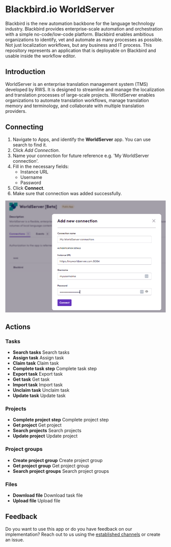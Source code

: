 # Blackbird.io WorldServer

Blackbird is the new automation backbone for the language technology industry. Blackbird provides enterprise-scale automation and orchestration with a simple no-code/low-code platform. Blackbird enables ambitious organizations to identify, vet and automate as many processes as possible. Not just localization workflows, but any business and IT process. This repository represents an application that is deployable on Blackbird and usable inside the workflow editor.

## Introduction

<!-- begin docs -->

WorldServer is an enterprise translation management system (TMS) developed by RWS. It is designed to streamline and manage the localization and translation processes of large-scale projects. WorldServer enables organizations to automate translation workflows, manage translation memory and terminology, and collaborate with multiple translation providers.

## Connecting

1. Navigate to Apps, and identify the **WorldServer** app. You can use search to find it.
2. Click _Add Connection_.
3. Name your connection for future reference e.g. 'My WorldServer connection'.
4. Fill in the necessary fields: 
	- Instance URL
	- Username
	- Password
5. Click **Connect**.
6. Make sure that connection was added successfully.

![connection](./image/README/connecting.png)

## Actions

### Tasks

- **Search tasks** Search tasks
- **Assign task** Assign task
- **Claim task** Claim task
- **Complete task step** Complete task step
- **Export task** Export task
- **Get task** Get task
- **Import task** Import task
- **Unclaim task** Unclaim task
- **Update task** Update task

### Projects

- **Complete project step** Complete project step
- **Get project** Get project
- **Search projects** Search projects
- **Update project** Update project

### Project groups

- **Create project group** Create project group
- **Get project group** Get project group
- **Search project groups** Search project groups

### Files

- **Download file** Download task file
- **Upload file** Upload file

## Feedback

Do you want to use this app or do you have feedback on our implementation? Reach out to us using the [established channels](https://www.blackbird.io/) or create an issue.

<!-- end docs -->
